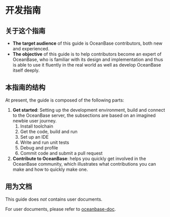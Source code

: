 # 开发指南

## 关于这个指南

* **The target audience** of this guide is OceanBase contributors, both new and experienced.
* **The objective** of this guide is to help contributors become an expert of OceanBase, who is familiar with its design and implementation and thus is able to use it fluently in the real world as well as develop OceanBase itself deeply.

## 本指南的结构

At present, the guide is composed of the following parts:

1. **Get started**: Setting up the development environment, build and connect to the OceanBase server, the subsections are based on an imagined newbie user journey.
    1. Install toolchain
    2. Get the code, build and run
    3. Set up an IDE
    4. Write and run unit tests
    5. Debug and profile
    6. Commit code and submit a pull request
2. **Contribute to OceanBase**: helps you quickly get involved in the OceanBase community, which illustrates what contributions you can make and how to quickly make one.

## 用为文档

This guide does _not_ contains user documents.

For user documents, please refer to [oceanbase-doc](https://github.com/oceanbase/oceanbase-doc).
